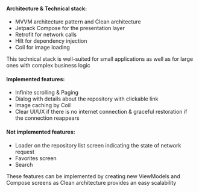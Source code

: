 #### Architecture & Technical stack:

- MVVM architecture pattern and Clean architecture
- Jetpack Compose for the presentation layer
- Retrofit for network calls
- Hilt for dependency injection
- Coil for image loading

This technical stack is well-suited for small applications as well as for large ones with complex
business logic

#### Implemented features:

- Infinite scrolling & Paging
- Dialog with details about the repository with clickable link
- Image caching by Coil
- Clear UI/UX if there is no internet connection & graceful restoration if the connection reappears

#### Not implemented features:

- Loader on the repository list screen indicating the state of network request
- Favorites screen
- Search

These features can be implemented by creating new ViewModels and Compose screens as Clean
architecture provides an easy scalability 

